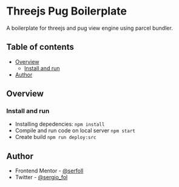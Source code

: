 # Threejs Pug Boilerplate

A boilerplate for threejs and pug view engine using parcel bundler.

## Table of contents

- [Overview](#overview)
  - [Install and run](#Install-and-run)
- [Author](#author)

## Overview

### Install and run

- Installing depedencies:
  `npm install`
- Compile and run code on local server
  `npm start`
- Create build
  `npm run deploy:src`

## Author

- Frontend Mentor - [@serfoll](https://www.frontendmentor.io/profile/serfoll)
- Twitter - [@sergio_fol](https://www.twitter.com/sergio_fol)

